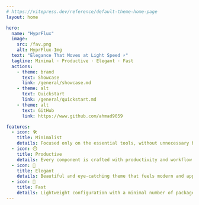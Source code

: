 ```yaml
---
# https://vitepress.dev/reference/default-theme-home-page
layout: home

hero:
  name: "HyprFlux"
  image:
    src: /fav.png
    alt: HyprFlux-Img
  text: "Elegance That Moves at Light Speed ⚡"
  tagline: Minimal · Productive · Elegant · Fast
  actions:
    - theme: brand
      text: Showcase
      link: /general/showcase.md
    - theme: alt
      text: Quickstart
      link: /general/quickstart.md
    - theme: alt
      text: GitHub
      link: https://www.github.com/ahmad9059

features:
  - icon: 🛠️
    title: Minimalist
    details: Focused only on the essential tools, without unnecessary bloat.
  - icon: ⏱️
    title: Productive
    details: Every component is crafted with productivity and workflow in mind.
  - icon: 🌈
    title: Elegant
    details: Beautiful and eye-catching theme that feels modern and appealing.
  - icon: 🚀
    title: Fast
    details: Lightweight configuration with a minimal number of packages for blazing speed.
---
```

